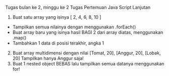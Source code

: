 Tugas bulan ke 2, minggu ke 2
Tugas Pertemuan Java Script Lanjutan

1. Buat satu array yang isinya [ 2, 4, 6, 8, 10 ]
  - Tampilkan semua nilainya dengan menggunakan .forEach()
  - Buat array baru yang isinya hasil BAGI 2 dari array diatas, menggunakan .map()
  - Tambahkan 1 data di posisi terakhir, angka 1
2. Buat array multidimensi dengan nilai [Tomat, 20], [Anggur, 20], [Lobak, 20] Tampilkan hanya Anggur saja!
3. Buat 1 nested object BEBAS lalu tampilkan semua datanya menggunakan for!
